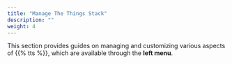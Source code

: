```yaml
---
title: "Manage The Things Stack"
description: ""
weight: 4
---
```


This section provides guides on managing and customizing various aspects of {{% tts %}}, which are available through the **left menu**.
